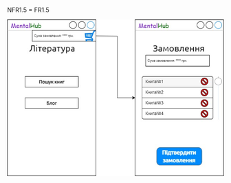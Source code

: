 NFR1.5 = FR1.5

![img](/1-SoftwareRequirements/1.4-FuncNonFuncRequirements/1.4.4-NFRUserInterfaceOUTPUT/NFR1.5.jpg)
